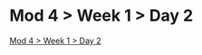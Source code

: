 # Mod 4 > Week 1 > Day 2

[Mod 4 > Week 1 > Day 2](https://whitehatlearningproducts.github.io/swe/mod4/wk1/day2.html)
